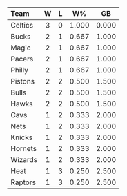 | Team                             |  W  |  L  |  W%   |  GB   |
|:---------------------------------|:---:|:---:|:-----:|:-----:|
| [](/r/bostonceltics) Celtics     |  3  |  0  | 1.000 | 0.000 |
| [](/r/mkebucks) Bucks            |  2  |  1  | 0.667 | 1.000 |
| [](/r/orlandomagic) Magic        |  2  |  1  | 0.667 | 1.000 |
| [](/r/pacers) Pacers             |  2  |  1  | 0.667 | 1.000 |
| [](/r/sixers) Philly             |  2  |  1  | 0.667 | 1.000 |
| [](/r/detroitpistons) Pistons    |  2  |  2  | 0.500 | 1.500 |
| [](/r/chicagobulls) Bulls        |  2  |  2  | 0.500 | 1.500 |
| [](/r/atlantahawks) Hawks        |  2  |  2  | 0.500 | 1.500 |
| [](/r/clevelandcavs) Cavs        |  1  |  2  | 0.333 | 2.000 |
| [](/r/gonets) Nets               |  1  |  2  | 0.333 | 2.000 |
| [](/r/nyknicks) Knicks           |  1  |  2  | 0.333 | 2.000 |
| [](/r/charlottehornets) Hornets  |  1  |  2  | 0.333 | 2.000 |
| [](/r/washingtonwizards) Wizards |  1  |  2  | 0.333 | 2.000 |
| [](/r/heat) Heat                 |  1  |  3  | 0.250 | 2.500 |
| [](/r/torontoraptors) Raptors    |  1  |  3  | 0.250 | 2.500 |